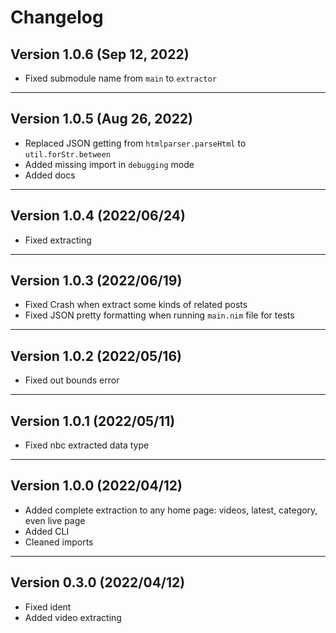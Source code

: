 # Changelog

## Version 1.0.6 (Sep 12, 2022)

- Fixed submodule name from `main` to `extractor`

---

## Version 1.0.5 (Aug 26, 2022)

- Replaced JSON getting from `htmlparser.parseHtml` to `util.forStr.between`
- Added missing import in `debugging` mode
- Added docs

---

## Version 1.0.4 (2022/06/24)

- Fixed extracting

---

## Version 1.0.3 (2022/06/19)

- Fixed Crash when extract some kinds of related posts
- Fixed JSON pretty formatting when running `main.nim` file for tests

---

## Version 1.0.2 (2022/05/16)

- Fixed out bounds error

---

## Version 1.0.1 (2022/05/11)

- Fixed nbc extracted data type

---

## Version 1.0.0 (2022/04/12)

- Added complete extraction to any home page: videos, latest, category, even live page
- Added CLI
- Cleaned imports

---

## Version 0.3.0 (2022/04/12)

- Fixed ident
- Added video extracting
